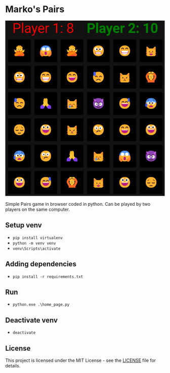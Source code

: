 # Marko's Pairs
![](https://github.com/unknownMarko/Pairs/blob/main/screenshots/screenshot.png)

Simple Pairs game in browser coded in python. Can be played by two players on the same computer.

## Setup venv

 - `pip install virtualenv`
 - `python -m venv venv`
 - `venv\Scripts\activate`

## Adding dependencies

 - `pip install -r requirements.txt`

## Run

 - `python.exe .\home_page.py`

## Deactivate venv

 - `deactivate`

## License

This project is licensed under the MIT License - see the [LICENSE](./LICENSE) file for details.